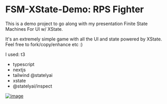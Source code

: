 # FSM-XState-Demo: RPS Fighter

This is a demo project to go along with my presentation Finite State Machines For UI w/ XState.

It's an extremely simple game with all the UI and state powered by XState. Feel free to fork/copy/enhance etc :)

I used: 
t3 
  - typescript
  - nextjs
  - tailwind
@statelyai
  - xstate
  - @statelyai/inspect

[![image](https://github.com/user-attachments/assets/75bbac2f-ba00-473c-a6f2-f4a1611d3225)](https://stately.ai/registry/editor/c18a6c82-eb04-4533-a162-07361c486b43)



